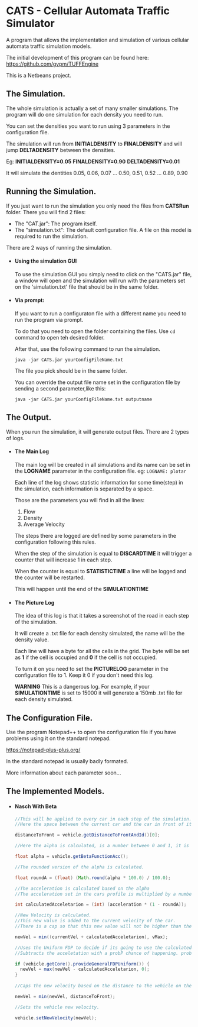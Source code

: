 # CATS - Cellular Automata Traffic Simulator
A program that allows the implementation and simulation of various cellular automata traffic simulation models.

The initial development of this program can be found here: https://github.com/gvpm/TUFFEngine

This is a Netbeans project.


## The Simulation.

  The whole simulation is actually a set of many smaller simulations. The program will do one simulation for each density you need to run.
  
  You can set the densities you want to run using 3 parameters in the configuration file.
  
  The simulation will run from **INITIALDENSITY** to **FINALDENSITY** and will jump **DELTADENSITY** between the densities.
  
  Eg: **INITIALDENSITY=0.05**  **FINALDENSITY=0.90**  **DELTADENSITY=0.01** 
  
  It will simulate the dentities 0.05, 0.06, 0.07 ... 0.50, 0.51, 0.52 ... 0.89, 0.90

## Running the Simulation.
If you just want to run the simulation you only need the files from **CATSRun** folder.
There you will find 2 files:
- The "CAT.jar": The program itself.
- The "simulation.txt": The default configuration file.
  A file on this model is required to run the simulation.
  
There are 2 ways of running the simulation.
- #### Using the simulation GUI
  To use the simulation GUI you simply need to click on the "CATS.jar" file, a window will open and the simulation will run with the parameters set on the 'simulation.txt' file that should be in the same folder.
  
- #### Via prompt:


   If you want to run a configuraton file with a different name you need to run the program via prompt.
   
   To do that you need to open the folder containing the files. Use `cd` command to open teh desired folder.
   
   After that, use the following command to run the simulation.
   
   `java -jar CATS.jar yourConfigFileName.txt`
   
   The file you pick should be in the same folder.

   You can override the output file name set in the configuration file by sending a second parameter,like this:

    `java -jar CATS.jar yourConfigFileName.txt outputname`


## The Output.
When you run the simulation, it will generate output files.
There are 2 types of logs.
- #### The Main Log
  The main log will be created in all simulations and its name can be set in the **LOGNAME** parameter in the configuration file. eg: `LOGNAME: plotar`
  
  Each line of the log shows statistic information for some time(step) in the simulation, each information is separated by a space.
  
  Those are the parameters you will find in all the lines:
  
   1. Flow
   2. Density
   3. Average Velocity
  
   The steps there are logged are defined by some parameters in the configuration following this rules.
  
   When the step of the simulation is equal to **DISCARDTIME** it will trigger a counter that will increase 1 in each step.
  
   When the counter is equal to **STATISTICTIME** a line will be logged and the counter will be restarted.
   
   This will happen until the end of the **SIMULATIONTIME**
  
 - #### The Picture Log
 
    The idea of this log is that it takes a screenshot of the road in each step of the simulation.
    
    It will create a .txt file for each density simulated, the name will be the density value.

    Each line will have a byte for all the cells in the grid. The byte will be set as **1** if the cell is occupied and **0** if the cell is not occupied.
    
    To turn it on you need to set the **PICTURELOG** parameter in the configuration file to 1. Keep it 0 if you don't need this log.
    
    **WARNING** This is a dangerous log. For example, if your **SIMULATIONTIME** is set to 15000 it will generate a 150mb .txt file for each density simulated.
    
## The Configuration File.
  Use the program Notepad++ to open the configuration file if you have problems using it on the standard notepad.
  
  https://notepad-plus-plus.org/
  
  In the standard notepad is usually badly formated.


  More information about each parameter soon...
  
## The Implemented Models.
- #### Nasch With Beta
  ```java
  //This will be applied to every car in each step of the simulation.
  //Here the space between the current car and the car in front of it is calculated.
  
  distanceToFront = vehicle.getDistanceToFrontAndId()[0];
  
  //Here the alpha is calculated, is a number between 0 and 1, it is given by the beta function.
  
  float alpha = vehicle.getBetaFunctionAcc();
  
  //The rounded version of the alpha is calculated.
  
  float roundA = (float) (Math.round(alpha * 100.0) / 100.0);
  
  //The acceleration is calculated based on the alpha
  //The acceleration set in the cars profile is multiplied by a number between 0 and 1.

  int calculatedAcceletarion = (int) (acceleration * (1 - roundA));

  //New Velocity is calculated.
  //This new value is added to the current velocity of the car.
  //There is a cap so that this new value will not be higher than the maximum velocity of the road.

  newVel = min((currentVel + calculatedAcceletarion), vMax);

  //Uses the Uniform FDP to decide if its going to use the calculated acceletarion or not.
  //Subtracts the acceletation with a probP chance of happening. probP is defined in the config file.

  if (vehicle.getCore().provideGeneralFDPUniform()) {
    newVel = max(newVel - calculatedAcceletarion, 0);
  }
      
  //Caps the new velocity based on the distance to the vehicle on the front
  
  newVel = min(newVel, distanceToFront);

  //Sets the vehicle new velocity.
  
  vehicle.setNewVelocity(newVel);
  ```
  
  
  
  
  



